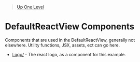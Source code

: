 > [Up One Level](../readme.md)

# DefaultReactView Components

Components that are used in the DefaultReactView, generally not elsewhere. Utility functions, JSX, assets, ect can go here.

- [Logo/](Logo/readme.md) - The react logo, as a component for this example.
